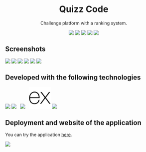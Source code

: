 <div align="center" >

# Quizz Code

Challenge platform with a ranking system.

  <img src="https://img.shields.io/github/stars/jaenfigueroa/Quizz-Code">
  <img src="https://img.shields.io/github/forks/jaenfigueroa/Quizz-Code">
  <img src="https://img.shields.io/github/issues-pr/jaenfigueroa/Quizz-Code">
  <img src="https://img.shields.io/github/issues/jaenfigueroa/Quizz-Code">
  <img src="https://api.netlify.com/api/v1/badges/376e2e64-b4ae-4372-93e0-7fce533da040/deploy-status">
</div>

## Screenshots

<div>
  <img src="https://github.com/jaenfigueroa/screenshots/blob/main/quizzcode/quizzcode7.png" style="width: 49%"  />
  <img src="https://github.com/jaenfigueroa/screenshots/blob/main/quizzcode/quizzcode6.png" style="width: 49%"  />
  <img src="https://github.com/jaenfigueroa/screenshots/blob/main/quizzcode/quizzcode2.png" style="width: 49%"  />
  <img src="https://github.com/jaenfigueroa/screenshots/blob/main/quizzcode/quizzcode3.png" style="width: 49%"  />
  <img src="https://github.com/jaenfigueroa/screenshots/blob/main/quizzcode/quizzcode9.png" style="width: 49%"  />
  <img src="https://github.com/jaenfigueroa/screenshots/blob/main/quizzcode/quizzcode8.png" style="width: 49%"  />
</div>

## Developed with the following technologies

<div align="left" >

<img src="https://upload.wikimedia.org/wikipedia/commons/thumb/4/47/React.svg/375px-React.svg.png" height="55px" />  
<img src="https://camo.githubusercontent.com/d3af5ecb4b28914f8218d22ac2ca9e590e114412918e222392360c27f0039b25/68747470733a2f2f75706c6f61642e77696b696d656469612e6f72672f77696b6970656469612f636f6d6d6f6e732f362f36322f435353335f6c6f676f2e737667" height="55px" /> &nbsp;
<img src="https://camo.githubusercontent.com/01d46ef9dff07a9f1065752ec48c5870b71ce9f013741766486ab0c432787fc8/68747470733a2f2f63646e2e776f726c64766563746f726c6f676f2e636f6d2f6c6f676f732f6e6f64656a732d312e737667" height="60px" />  &nbsp; 
<img src="https://raw.githubusercontent.com/devicons/devicon/master/icons/express/express-original.svg" height="70px" />  
<img src="https://camo.githubusercontent.com/76eef8f3cc351a6227d1ead376a039599f45c06efc48a6da32ec62f5482b34da/68747470733a2f2f63646e2e776f726c64766563746f726c6f676f2e636f6d2f6c6f676f732f6d6f6e676f64622d69636f6e2d312e737667" height="65px" />  


</div>

## Deployment and website of the application

You can try the application [here](https://quizz-code.netlify.app/).

<img src="https://octodex.github.com/images/welcometocat.png" style="width: 25%">
